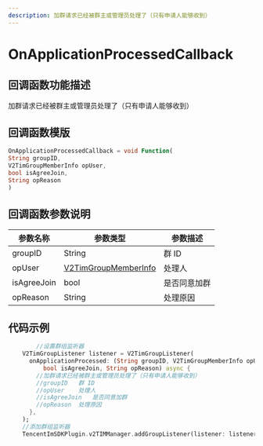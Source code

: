 ```yaml
---
description: 加群请求已经被群主或管理员处理了（只有申请人能够收到）
---
```


# OnApplicationProcessedCallback

## 回调函数功能描述

加群请求已经被群主或管理员处理了（只有申请人能够收到）

## 回调函数模版

```dart
OnApplicationProcessedCallback = void Function(
String groupID,
V2TimGroupMemberInfo opUser,
bool isAgreeJoin,
String opReason
)
```

## 回调函数参数说明

| 参数名称        | 参数类型                                     | 参数描述   |
| ----------- | ---------------------------------------- | ------ |
| groupID     | String                                   | 群 ID   |
| opUser      | [V2TimGroupMemberInfo](broken-reference) | 处理人    |
| isAgreeJoin | bool                                     | 是否同意加群 |
| opReason    | String                                   | 处理原因   |

## 代码示例

```dart
        //设置群组监听器
    V2TimGroupListener listener = V2TimGroupListener(
      onApplicationProcessed: (String groupID, V2TimGroupMemberInfo opUser,
          bool isAgreeJoin, String opReason) async {
        //加群请求已经被群主或管理员处理了（只有申请人能够收到）
        //groupID	群 ID
        //opUser	处理人
        //isAgreeJoin	是否同意加群
        //opReason	处理原因
      },
    );
    //添加群组监听器
    TencentImSDKPlugin.v2TIMManager.addGroupListener(listener: listener);
```

